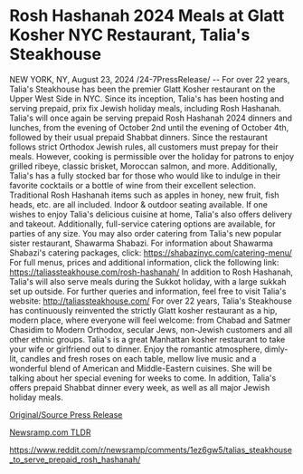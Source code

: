 # Rosh Hashanah 2024 Meals at Glatt Kosher NYC Restaurant, Talia's Steakhouse

NEW YORK, NY, August 23, 2024 /24-7PressRelease/ -- For over 22 years, Talia's Steakhouse has been the premier Glatt Kosher restaurant on the Upper West Side in NYC. Since its inception, Talia's has been hosting and serving prepaid, prix fix Jewish holiday meals, including Rosh Hashanah.  Talia's will once again be serving prepaid Rosh Hashanah 2024 dinners and lunches, from the evening of October 2nd until the evening of October 4th, followed by their usual prepaid Shabbat dinners.   Since the restaurant follows strict Orthodox Jewish rules, all customers must prepay for their meals. However, cooking is permissible over the holiday for patrons to enjoy grilled ribeye, classic brisket, Moroccan salmon, and more. Additionally, Talia's has a fully stocked bar for those who would like to indulge in their favorite cocktails or a bottle of wine from their excellent selection.   Traditional Rosh Hashanah items such as apples in honey, new fruit, fish heads, etc. are all included. Indoor & outdoor seating available.  If one wishes to enjoy Talia's delicious cuisine at home, Talia's also offers delivery and takeout. Additionally, full-service catering options are available, for parties of any size. You may also order catering from Talia's new popular sister restaurant, Shawarma Shabazi. For information about Shawarma Shabazi's catering packages, click: https://shabazinyc.com/catering-menu/  For full menus, prices and additional information, click the following link: https://taliassteakhouse.com/rosh-hashanah/  In addition to Rosh Hashanah, Talia's will also serve meals during the Sukkot holiday, with a large sukkah set up outside.  For further queries and information, feel free to visit Talia's website: http://taliassteakhouse.com/  For over 22 years, Talia's Steakhouse has continuously reinvented the strictly Glatt kosher restaurant as a hip, modern place, where everyone will feel welcome: from Chabad and Satmer Chasidim to Modern Orthodox, secular Jews, non-Jewish customers and all other ethnic groups.  Talia's is a great Manhattan kosher restaurant to take your wife or girlfriend out to dinner. Enjoy the romantic atmosphere, dimly-lit, candles and fresh roses on each table, mellow live music and a wonderful blend of American and Middle-Eastern cuisines. She will be talking about her special evening for weeks to come. In addition, Talia's offers prepaid Shabbat dinner every week, as well as all major Jewish holiday meals. 

[Original/Source Press Release](https://www.24-7pressrelease.com/press-release/513713/rosh-hashanah-2024-meals-at-glatt-kosher-nyc-restaurant-talias-steakhouse)
                    

[Newsramp.com TLDR](None) 

https://www.reddit.com/r/newsramp/comments/1ez6gw5/talias_steakhouse_to_serve_prepaid_rosh_hashanah/